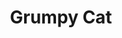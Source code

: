 ---
pid: ws12
title: Grumpy Cat
location_transcription: Washington Square Fountain
coordinates: "[-75.152321542833, 39.947032648922]"
zipcode: '19147'
gen_neighborhood: South Philadelphia
neighborhood: Queen Village,Bella Vista,Pennsport,Italian Market
outside_phl: 
age: '2'
age_range: "<6"
instagram: 
image_file_name: ws_12.jpg
proposal_transcription: |-
  A really big cat!
  fluffy
topic: Animals
topic_summary: '0'
type: Other No Form
keywords_other: 
credit: 
image_labels: 
twitter: 
facebook: 
permalink: "/monuments/ws12/"
layout: item-page
---